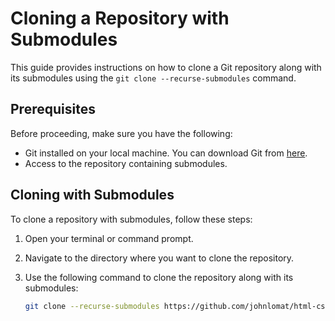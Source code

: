 # Cloning a Repository with Submodules

This guide provides instructions on how to clone a Git repository along with its submodules using the `git clone --recurse-submodules` command.

## Prerequisites

Before proceeding, make sure you have the following:

- Git installed on your local machine. You can download Git from [here](https://git-scm.com/).
- Access to the repository containing submodules.

## Cloning with Submodules

To clone a repository with submodules, follow these steps:

1. Open your terminal or command prompt.

2. Navigate to the directory where you want to clone the repository.

3. Use the following command to clone the repository along with its submodules:
   
   ```bash
   git clone --recurse-submodules https://github.com/johnlomat/html-css-js-portfolio.git
